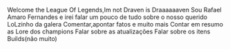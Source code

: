 Welcome the League Of Legends,Im not Draven is Draaaaaaven
Sou Rafael Amaro Fernandes e irei falar um pouco de tudo sobre o nosso querido LoLzinho da galera
Comentar,apontar fatos e muito mais
Contar em resumo as Lore dos champions 
Falar sobre as atualizações
Falar sobre os itens 
Builds(não muito)

